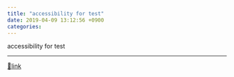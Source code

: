 ```yaml
---
title: "accessibility for test"
date: 2019-04-09 13:12:56 +0900
categories: 
---
```

  

accessibility for test



  ***
[🔗link](http://www.mins01.com/mh/tech/read/1270)